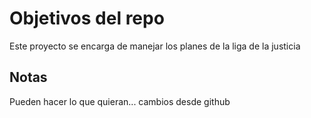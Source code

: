# Objetivos del repo

Este proyecto se encarga de manejar los planes de la liga de la justicia


## Notas
Pueden hacer lo que quieran...
cambios desde github

